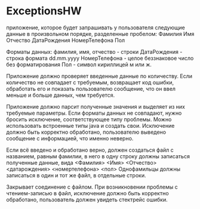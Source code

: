 # ExceptionsHW
   
   приложение, которое будет запрашивать у пользователя
    следующие данные в произвольном порядке, разделенные пробелом:
        Фамилия Имя Отчество ДатаРождения НомерТелефона Пол

   Форматы данных:
        фамилия, имя, отчество - строки
        ДатаРождения - строка формата dd.mm.yyyy
        НомерТелефона - целое беззнаковое число без форматирования
        Пол - символ кириллицей м  или ж.

   Приложение должно проверяет введенные данные по количеству.
    Если количество не совпадает с требуемым, возвращает код ошибки,
    обработать его и показать пользователю сообщение, что он ввел меньше и больше данных, чем требуется.

   Приложение должно парсит полученные значения и выделяет из них требуемые параметры.
    Если форматы данных не совпадают, нужно бросить исключение, соответствующее типу проблемы.
    Можно использовать встроенные типы java и создать свои.
    Исключение должно быть корректно обработано, пользователю выведено сообщение с информацией, что именно неверно.

   Если всё введено и обработано верно, должен создаться файл с названием,
    равным фамилии, в него в одну строку должны записаться полученные данные, вида
        <Фамилия> <Имя> <Отчество> <датарождения> <номертелефона> <пол>
    Однофамильцы должны записаться в один и тот же файл, в отдельные строки.

   Закрывает соединение с файлом.
    При возникновении проблемы с чтением-записью в файл, исключение должно быть
    корректно обработано, пользователь должен увидеть стектрейс ошибки.
